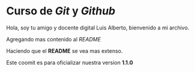 # Curso de _Git_ y _Github_

Hola, soy tu amigo y docente digital Luis Alberto, bienvenido a mi archivo.

Agregando mas contenido al _README_

Haciendo que el **README** se vea mas extenso.

Este coomit es para oficializar nuestra version **1.1.0**
